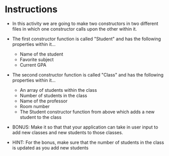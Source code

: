 # **Instructions**

* In this activity we are going to make two constructors in two different files in which one constructor calls upon the other within it.

* The first constructor function is called "Student" and has the following properties within it...

  * Name of the student
  * Favorite subject
  * Current GPA

* The second constructor function is called "Class" and has the following properties within it...

  * An array of students within the class
  * Number of students in the class
  * Name of the professor
  * Room number
  * The Student constructor function from above which adds a new student to the class

* BONUS: Make it so that that your application can take in user input to add new classes and new students to those classes.

* HINT: For the bonus, make sure that the number of students in the class is updated as you add new students
